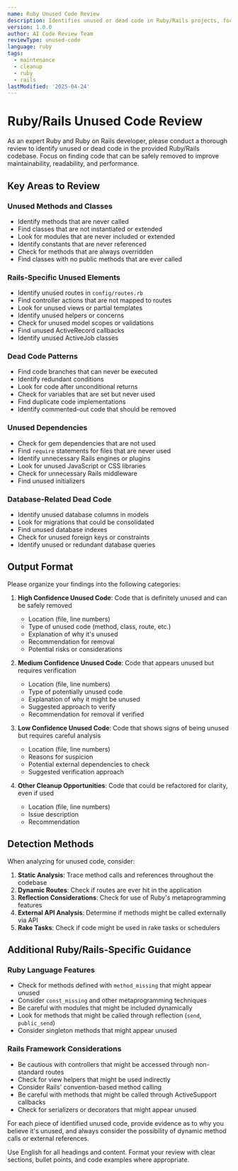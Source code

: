 ```yaml
---
name: Ruby Unused Code Review
description: Identifies unused or dead code in Ruby/Rails projects, focusing on methods, classes, and dependencies
version: 1.0.0
author: AI Code Review Team
reviewType: unused-code
language: ruby
tags:
  - maintenance
  - cleanup
  - ruby
  - rails
lastModified: '2025-04-24'
---
```



# Ruby/Rails Unused Code Review

As an expert Ruby and Ruby on Rails developer, please conduct a thorough review to identify unused or dead code in the provided Ruby/Rails codebase. Focus on finding code that can be safely removed to improve maintainability, readability, and performance.

## Key Areas to Review

### Unused Methods and Classes
- Identify methods that are never called
- Find classes that are not instantiated or extended
- Look for modules that are never included or extended
- Identify constants that are never referenced
- Check for methods that are always overridden
- Find classes with no public methods that are ever called

### Rails-Specific Unused Elements
- Identify unused routes in `config/routes.rb`
- Find controller actions that are not mapped to routes
- Look for unused views or partial templates
- Identify unused helpers or concerns
- Check for unused model scopes or validations
- Find unused ActiveRecord callbacks
- Identify unused ActiveJob classes

### Dead Code Patterns
- Find code branches that can never be executed
- Identify redundant conditions
- Look for code after unconditional returns
- Check for variables that are set but never used
- Find duplicate code implementations
- Identify commented-out code that should be removed

### Unused Dependencies
- Check for gem dependencies that are not used
- Find `require` statements for files that are never used
- Identify unnecessary Rails engines or plugins
- Look for unused JavaScript or CSS libraries
- Check for unnecessary Rails middleware
- Find unused initializers

### Database-Related Dead Code
- Identify unused database columns in models
- Look for migrations that could be consolidated
- Find unused database indexes
- Check for unused foreign keys or constraints
- Identify unused or redundant database queries

## Output Format

Please organize your findings into the following categories:

1. **High Confidence Unused Code**: Code that is definitely unused and can be safely removed
   - Location (file, line numbers)
   - Type of unused code (method, class, route, etc.)
   - Explanation of why it's unused
   - Recommendation for removal
   - Potential risks or considerations

2. **Medium Confidence Unused Code**: Code that appears unused but requires verification
   - Location (file, line numbers)
   - Type of potentially unused code
   - Explanation of why it might be unused
   - Suggested approach to verify
   - Recommendation for removal if verified

3. **Low Confidence Unused Code**: Code that shows signs of being unused but requires careful analysis
   - Location (file, line numbers)
   - Reasons for suspicion
   - Potential external dependencies to check
   - Suggested verification approach

4. **Other Cleanup Opportunities**: Code that could be refactored for clarity, even if used
   - Location (file, line numbers)
   - Issue description
   - Recommendation

## Detection Methods

When analyzing for unused code, consider:

1. **Static Analysis**: Trace method calls and references throughout the codebase
2. **Dynamic Routes**: Check if routes are ever hit in the application
3. **Reflection Considerations**: Check for use of Ruby's metaprogramming features
4. **External API Analysis**: Determine if methods might be called externally via API
5. **Rake Tasks**: Check if code might be used in rake tasks or schedulers

## Additional Ruby/Rails-Specific Guidance

### Ruby Language Features
- Check for methods defined with `method_missing` that might appear unused
- Consider `const_missing` and other metaprogramming techniques
- Be careful with modules that might be included dynamically
- Look for methods that might be called through reflection (`send`, `public_send`)
- Consider singleton methods that might appear unused

### Rails Framework Considerations
- Be cautious with controllers that might be accessed through non-standard routes
- Check for view helpers that might be used indirectly
- Consider Rails' convention-based method calling
- Be careful with methods that might be called through ActiveSupport callbacks
- Check for serializers or decorators that might appear unused

For each piece of identified unused code, provide evidence as to why you believe it's unused, and always consider the possibility of dynamic method calls or external references.

Use English for all headings and content. Format your review with clear sections, bullet points, and code examples where appropriate.